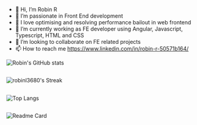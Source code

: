 - 👋 Hi, I’m Robin R
- 👀 I’m passionate in Front End development
- 🥰 I love optimising and resolving performance bailout in web frontend
- 🌱 I’m currently working as FE developer using Angular, Javascript, Typescript, HTML and CSS
- 💞️ I’m looking to collaborate on FE related projects
- 📫 How to reach me https://www.linkedin.com/in/robin-r-50571b164/

![Robin's GitHub stats](https://github-readme-stats.vercel.app/api?username=robinl3680)
##
![robinl3680's Streak](https://github-readme-streak-stats.herokuapp.com/?user=robinl3680&theme=vue-dark&hide_border=true)
##
![Top Langs](https://github-readme-stats.vercel.app/api/top-langs/?username=anuraghazra)
##
![Readme Card](https://github-readme-stats.vercel.app/api/pin/?username=anuraghazra&repo=github-readme-stats)

<!---
robinl3680/robinl3680 is a ✨ special ✨ repository because its `README.md` (this file) appears on your GitHub profile.
You can click the Preview link to take a look at your changes.
--->
